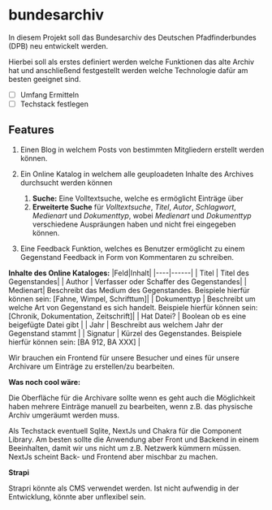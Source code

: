 # bundesarchiv
In diesem Projekt soll das Bundesarchiv des Deutschen Pfadfinderbundes (DPB) neu entwickelt werden.

Hierbei soll als erstes definiert werden welche Funktionen das alte Archiv hat und anschließend festgestellt werden welche Technologie dafür am besten geeignet sind.

- [ ] Umfang Ermitteln
- [ ] Techstack festlegen

## Features

1. Einen Blog in welchem Posts von bestimmten Mitgliedern 
erstellt werden können.
2. Ein Online Katalog in welchem alle geuploadeten Inhalte des Archives durchsucht werden können
   
   1. **Suche:** Eine Volltextsuche, welche es ermöglicht Einträge über
   2. **Erweiterte Suche** für *Volltextsuche*, *Titel*, *Autor*, *Schlagwort*, *Medienart* und *Dokumenttyp*, wobei *Medienart* und *Dokumenttyp* verschiedene Auspräungen haben und nicht frei eingegeben können.
3. Eine Feedback Funktion, welches es Benutzer ermöglicht zu einem Gegenstand Feedback in Form von Kommentaren zu schreiben.

**Inhalte des Online Kataloges:**
|Feld|Inhalt|
   |----|------|
   | Titel | Titel des Gegenstandes|
   | Author | Verfasser oder Schaffer des Gegenstandes|
   | Medienart| Beschreibt das Medium des Gegenstandes. Beispiele hierfür können sein: [Fahne, Wimpel, Schrifttum]|
   | Dokumenttyp | Beschreibt um welche Art von Gegenstand es sich handelt. Beispiele hierfür können sein: [Chronik, Dokumentation, Zeitschrift]|
   | Hat Datei? | Boolean ob es eine beigefügte Datei gibt |
   | Jahr | Beschreibt aus welchem Jahr der Gegenstand stammt |
   | Signatur | Kürzel des Gegenstandes. Beispiele hierfür können sein: [BA 912, BA XXX] |

Wir brauchen ein Frontend für unsere Besucher und eines für unsere Archivare um Einträge zu erstellen/zu bearbeiten.

   **Was noch cool wäre:**

   Die Oberfläche für die Archivare sollte wenn es geht auch die Möglichkeit haben mehrere Einträge manuell zu bearbeiten, wenn z.B. das physische Archiv umgeräumt werden muss.

Als Techstack eventuell Sqlite, NextJs und Chakra für die Component Library. 
Am besten sollte die Anwendung aber Front und Backend in einem Beeinhalten, damit wir uns nicht um z.B. Netzwerk kümmern müssen. NextJs scheint Back- und Frontend aber mischbar zu machen.

**Strapi**

Strapri könnte als CMS verwendet werden. Ist nicht aufwendig in der Entwicklung, könnte aber unflexibel sein.
